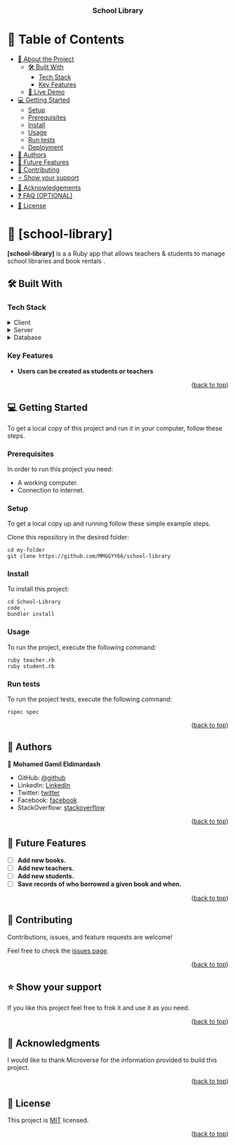 <a name="readme-top"></a>

<div align="center">
  <!-- You are encouraged to replace this logo with your own! Otherwise you can also remove it. -->
  <h3><b>School Library</b></h3>
</div>

<!-- TABLE OF CONTENTS -->

# 📗 Table of Contents

- [📖 About the Project](#about-project)
  - [🛠 Built With](#built-with)
    - [Tech Stack](#tech-stack)
    - [Key Features](#key-features)
  - [🚀 Live Demo](#live-demo)
- [💻 Getting Started](#getting-started)
  - [Setup](#setup)
  - [Prerequisites](#prerequisites)
  - [Install](#install)
  - [Usage](#usage)
  - [Run tests](#run-tests)
  - [Deployment](#deployment)
- [👥 Authors](#authors)
- [🔭 Future Features](#future-features)
- [🤝 Contributing](#contributing)
- [⭐️ Show your support](#support)
- [🙏 Acknowledgements](#acknowledgements)
- [❓ FAQ (OPTIONAL)](#faq)
- [📝 License](#license)

<!-- PROJECT DESCRIPTION -->

# 📖 [school-library] <a name="about-project"></a>

**[school-library]** is a a Ruby app that allows teachers & students to manage school libraries and book rentals .

## 🛠 Built With <a name="built-with"></a>

### Tech Stack <a name="tech-stack"></a>

<details>
  <summary>Client</summary>
  <ul>
    <li><a href="https://www.ruby-lang.org/en/">Ruby</a></li>
    <li><a href="https://rubyonrails.org/">Ruby on Rails</a></li>
  </ul>
</details>

<details>
  <summary>Server</summary>
  <ul>
    <li><a href="https://rubyonrails.org/">ROR</a></li>
  </ul>
</details>

<details>
<summary>Database</summary>
  <ul>
<li><a href="https://www.postgresql.org">PostgreSQL</a><li>  
</ul>
</details>

<!-- Features -->

### Key Features <a name="key-features"></a>

- **Users can be created as students or teachers**

<p align="right">(<a href="#readme-top">back to top</a>)</p>



<!-- GETTING STARTED -->

## 💻 Getting Started <a name="getting-started"></a>

To get a local copy of this project and run it in your computer, follow these steps.

### Prerequisites

In order to run this project you need:
- A working computer.
- Connection to internet.

### Setup

To get a local copy up and running follow these simple example steps.

Clone this repository in the desired folder:
```
cd my-folder
git clone https://github.com/MMGGYY66/school-library

```

### Install

To install this project:
```
cd School-Library
code .
bundler install
```

### Usage

To run the project, execute the following command:

```
ruby teacher.rb
ruby student.rb
```

### Run tests

To run the project tests, execute the following command:

```
rspec spec

```


<p align="right">(<a href="#readme-top">back to top</a>)</p>

<!-- AUTHORS -->

## 👥 Authors <a name="authors"></a>

👤 **Mohamed Gamil Eldimardash**

- GitHub: [@github](https://github.com/MMGGYY66)
- LinkedIn: [LinkedIn](https://www.linkedin.com/in/mohamed-eldimardash-0023a3b5/)
- Twitter: [twitter](https://twitter.com/MOHAMEDELDIMARd)
- Facebook: [facebook](https://www.facebook.com/MOHAMED.ELDIMARDASH/)
- StackOverflow: [stackoverflow](https://stackoverflow.com/users/13605630/mohamed-gamil-eldimardash)

<p align="right">(<a href="#readme-top">back to top</a>)</p>

<!-- FUTURE FEATURES -->

## 🔭 Future Features <a name="future-features"></a>

- [ ] **Add new books.**
- [ ] **Add new teachers.**
- [ ] **Add new students.**
- [ ] **Save records of who borrowed a given book and when.**

<p align="right">(<a href="#readme-top">back to top</a>)</p>

<!-- CONTRIBUTING -->

## 🤝 Contributing <a name="contributing"></a>

Contributions, issues, and feature requests are welcome!

Feel free to check the [issues page](../../issues/).

<p align="right">(<a href="#readme-top">back to top</a>)</p>

<!-- SUPPORT -->

## ⭐️ Show your support <a name="support"></a>

If you like this project feel free to frok it and use it as you need.

<p align="right">(<a href="#readme-top">back to top</a>)</p>

<!-- ACKNOWLEDGEMENTS -->

## 🙏 Acknowledgments <a name="acknowledgements"></a>

I would like to thank Microverse for the information provided to build this project.

<p align="right">(<a href="#readme-top">back to top</a>)</p>


<!-- LICENSE -->

## 📝 License <a name="license"></a>

This project is [MIT](https://github.com/MMGGYY66/school-library/blob/oop-school/MIT.md) licensed.

<p align="right">(<a href="#readme-top">back to top</a>)</p>
